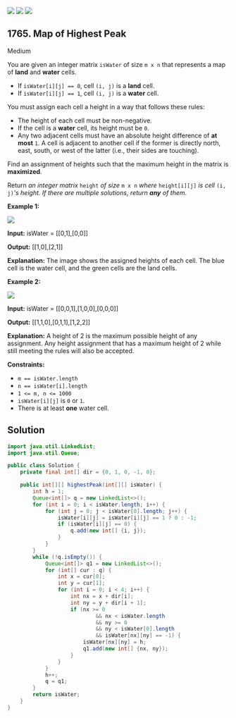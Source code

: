 [![](https://img.shields.io/github/stars/javadev/LeetCode-in-Java?label=Stars&style=flat-square)](https://github.com/javadev/LeetCode-in-Java)
[![](https://img.shields.io/github/forks/javadev/LeetCode-in-Java?label=Fork%20me%20on%20GitHub%20&style=flat-square)](https://github.com/javadev/LeetCode-in-Java/fork)
[![](https://img.shields.io/badge/-LeetCode%20in%20Kotlin-blue?style=flat-square)](https://github.com/javadev/LeetCode-in-Kotlin)

## 1765\. Map of Highest Peak

Medium

You are given an integer matrix `isWater` of size `m x n` that represents a map of **land** and **water** cells.

*   If `isWater[i][j] == 0`, cell `(i, j)` is a **land** cell.
*   If `isWater[i][j] == 1`, cell `(i, j)` is a **water** cell.

You must assign each cell a height in a way that follows these rules:

*   The height of each cell must be non-negative.
*   If the cell is a **water** cell, its height must be `0`.
*   Any two adjacent cells must have an absolute height difference of **at most** `1`. A cell is adjacent to another cell if the former is directly north, east, south, or west of the latter (i.e., their sides are touching).

Find an assignment of heights such that the maximum height in the matrix is **maximized**.

Return _an integer matrix_ `height` _of size_ `m x n` _where_ `height[i][j]` _is cell_ `(i, j)`_'s height. If there are multiple solutions, return **any** of them_.

**Example 1:**

**![](https://assets.leetcode.com/uploads/2021/01/10/screenshot-2021-01-11-at-82045-am.png)**

**Input:** isWater = \[\[0,1],[0,0]]

**Output:** [[1,0],[2,1]]

**Explanation:** The image shows the assigned heights of each cell. The blue cell is the water cell, and the green cells are the land cells.

**Example 2:**

**![](https://assets.leetcode.com/uploads/2021/01/10/screenshot-2021-01-11-at-82050-am.png)**

**Input:** isWater = \[\[0,0,1],[1,0,0],[0,0,0]]

**Output:** [[1,1,0],[0,1,1],[1,2,2]]

**Explanation:** A height of 2 is the maximum possible height of any assignment. Any height assignment that has a maximum height of 2 while still meeting the rules will also be accepted.

**Constraints:**

*   `m == isWater.length`
*   `n == isWater[i].length`
*   `1 <= m, n <= 1000`
*   `isWater[i][j]` is `0` or `1`.
*   There is at least **one** water cell.

## Solution

```java
import java.util.LinkedList;
import java.util.Queue;

public class Solution {
    private final int[] dir = {0, 1, 0, -1, 0};

    public int[][] highestPeak(int[][] isWater) {
        int h = 1;
        Queue<int[]> q = new LinkedList<>();
        for (int i = 0; i < isWater.length; i++) {
            for (int j = 0; j < isWater[0].length; j++) {
                isWater[i][j] = isWater[i][j] == 1 ? 0 : -1;
                if (isWater[i][j] == 0) {
                    q.add(new int[] {i, j});
                }
            }
        }
        while (!q.isEmpty()) {
            Queue<int[]> q1 = new LinkedList<>();
            for (int[] cur : q) {
                int x = cur[0];
                int y = cur[1];
                for (int i = 0; i < 4; i++) {
                    int nx = x + dir[i];
                    int ny = y + dir[i + 1];
                    if (nx >= 0
                            && nx < isWater.length
                            && ny >= 0
                            && ny < isWater[0].length
                            && isWater[nx][ny] == -1) {
                        isWater[nx][ny] = h;
                        q1.add(new int[] {nx, ny});
                    }
                }
            }
            h++;
            q = q1;
        }
        return isWater;
    }
}
```
